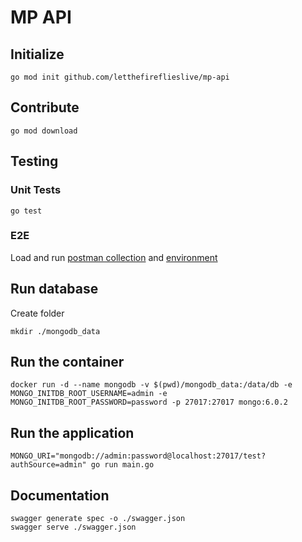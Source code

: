 # MP API

## Initialize
`go mod init github.com/letthefireflieslive/mp-api`

## Contribute
`go mod download`

## Testing

### Unit Tests
`go test`

### E2E
Load and run [postman collection](https://www.getpostman.com/collections/de9ac6fa670ad3fc7ce3) and 
[environment](https://hammerden.postman.co/workspace/hammerden~20b843e8-ff70-4051-8b09-2a779a657145/environment/23681075-bc2f01e6-fe9f-4e62-a238-4a7e813df886)

## Run database
Create folder

`mkdir ./mongodb_data`

## Run the container

`docker run -d --name mongodb -v $(pwd)/mongodb_data:/data/db -e MONGO_INITDB_ROOT_USERNAME=admin -e MONGO_INITDB_ROOT_PASSWORD=password -p 27017:27017 mongo:6.0.2`

## Run the application

`MONGO_URI="mongodb://admin:password@localhost:27017/test?authSource=admin" go run main.go`

## Documentation
```
swagger generate spec -o ./swagger.json
swagger serve ./swagger.json
```

